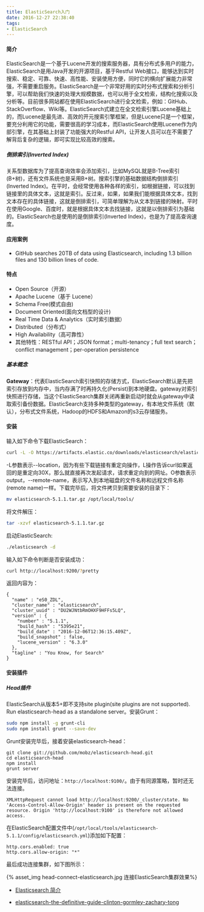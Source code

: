 ```yaml
---
title: ElasticSearch入门
date: 2016-12-27 22:38:40
tags:
- ElasticSearch
---
```



#### 简介

ElasticSearch是一个基于Lucene开发的搜索服务器，具有分布式多用户的能力，ElasticSearch是用Java开发的开源项目，基于Restful Web接口，能够达到实时搜索、稳定、可靠、快速、高性能、安装使用方便，同时它的横向扩展能力非常强，不需要重启服务。ElasticSearch是一个非常好用的实时分布式搜索和分析引擎，可以帮助我们快速的处理大规模数据，也可以用于全文检索，结构化搜索以及分析等。目前很多网站都在使用ElasticSearch进行全文检索，例如：GitHub、StackOverflow、Wiki等。ElasticSearch式建立在全文检索引擎Lucene基础上的，而Lucene是最先进、高效的开元搜索引擎框架，但是Lucene只是一个框架，要充分利用它的功能，需要很高的学习成本，而ElasticSearch使用Lucene作为内部引擎，在其基础上封装了功能强大的Restful API，让开发人员可以在不需要了解背后复杂的逻辑，即可实现比较高效的搜索。

<!-- more -->

##### 倒排索引(Inverted Index)

关系型数据库为了提高查询效率会添加索引，比如MySQL就是B-Tree索引(B+树)，还有文件系统也是采用B+树。搜索引擎的基础数据结构倒排索引(Inverted Index)。在平时，会经常使用各种各样的索引，如根据链接，可以找到链接里的具体文本，这就是索引。反过来，如果，如果我们能根据具体文本，找到文本存在的具体链接，这就是倒排索引，可简单理解为从文本到链接的映射。平时在使用Google、百度时，就是根据具体文本去找链接，这就是以倒排索引为基础的。ElasticSearch也是使用的是倒排索引(Inverted Index)，也是为了提高查询速度。

#### 应用案例

* GitHub searches 20TB of data using Elasticsearch, including 1.3 billion files and 130 billion lines of code.

#### 特点

* Open Source（开源）
* Apache Lucene（基于 Lucene）
* Schema Free(模式自由)
* Document Oriented(面向文档型的设计)
* Real Time Data & Analytics（实时索引数据）
* Distributed（分布式）
* High Availability（高可靠性）
* 其他特性：RESTful API；JSON format；multi-tenancy；full text search；conflict management；per-operation persistence

##### 基本概念

**Gateway**：代表ElasticSearch索引快照的存储方式，ElasticSearch默认是先把索引存放到内存中，当内存满了时再持久化(Persist)到本地硬盘。gateway对索引快照进行存储，当这个ElasticSearch集群关闭再重新启动时就会从gateway中读取索引备份数据。ElasticSearch支持多种类型的gateway，有本地文件系统（默认），分布式文件系统，Hadoop的HDFS和Amazon的s3云存储服务。

#### 安装

输入如下命令下载ElasticSearch：

```Bash
curl -L -O https://artifacts.elastic.co/downloads/elasticsearch/elasticsearch-5.1.1.tar.gz
```

-L参数表示--location，因为有些下载链接有重定向操作，L操作告诉curl如果返回的是重定向30X，那么就直接再次发起请求，请求重定向到的网址。O参数表示output，--remote-name，表示写入到本地磁盘的文件名称和远程文件名称(remote name)一样。下载完毕后，将文件拷贝到需要安装的目录下：

```Bash
mv elasticsearch-5.1.1.tar.gz /opt/local/tools/
```

将文件解压：

```Bash
tar -xzvf elasticsearch-5.1.1.tar.gz
```

启动ElasticSearch:

```Bash
./elasticsearch -d
```

输入如下命令判断是否安装成功：

```Bash
curl http://localhost:9200/?pretty
```

返回内容为：

```
{
  "name" : "eS0_ZDL",
  "cluster_name" : "elasticsearch",
  "cluster_uuid" : "DU2WJNtbRmOHXF9HFFs5LQ",
  "version" : {
    "number" : "5.1.1",
    "build_hash" : "5395e21",
    "build_date" : "2016-12-06T12:36:15.409Z",
    "build_snapshot" : false,
    "lucene_version" : "6.3.0"
  },
  "tagline" : "You Know, for Search"
}
```

#### 安装插件

##### Head插件

ElasticSearch从版本5+即不支持site plugin(site plugins are not supported). Run elasticsearch-head as a standalone server。安装Grunt：

```Bash
sudo npm install -g grunt-cli
sudo npm install grunt --save-dev
```

Grunt安装完毕后，接着安装elasticsearch-head：

```
git clone git://github.com/mobz/elasticsearch-head.git
cd elasticsearch-head
npm install
grunt server
```

安装完毕后，访问地址：`http://localhost:9100/`。由于有同源策略，暂时还无法连接。

```
XMLHttpRequest cannot load http://localhost:9200/_cluster/state. No 'Access-Control-Allow-Origin' header is present on the requested resource. Origin 'http://localhost:9100' is therefore not allowed access.
```

在ElasticSearch配置文件中(`/opt/local/tools/elasticsearch-5.1.1/config/elasticsearch.yml`)添加如下配置：

```
http.cors.enabled: true
http.cors.allow-origin: "*"
```

最后成功连接集群，如下图所示：

{% asset_img head-connect-elasticsearch.jpg 连接ElasticSearch集群效果%}

* [Elasticsearch 简介](http://lxwei.github.io/posts/Elasticsearch-%E7%AE%80%E4%BB%8B.html)

* [elasticsearch-the-definitive-guide-clinton-gormley-zachary-tong](http://1.droppdf.com/files/FOeNs/elasticsearch-the-definitive-guide-clinton-gormley-zachary-tong.pdf)
